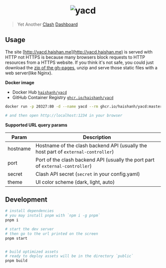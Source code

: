 <h1 align="center">
  <img src="https://user-images.githubusercontent.com/1166872/47954055-97e6cb80-dfc0-11e8-991f-230fd40481e5.png" alt="yacd">
</h1>

> Yet Another [Clash](https://github.com/Dreamacro/clash) [Dashboard](https://github.com/Dreamacro/clash-dashboard)

## Usage

The site [http://yacd.haishan.me](http://yacd.haishan.me) is served with HTTP not HTTPS is because many browsers block requests to HTTP resources from a HTTPS website. If you think it's not safe, you could just download the [zip of the gh-pages](https://github.com/haishanh/yacd/archive/gh-pages.zip), unzip and serve those static files with a web server(like Nginx).

**Docker image**

- Docker Hub [`haishanh/yacd`](https://hub.docker.com/r/haishanh/yacd)
- GitHub Container Registry [`ghcr.io/haishanh/yacd`](https://github.com/haishanh/yacd/pkgs/container/yacd)

```sh
docker run -p 20327:80 -d --name yacd --rm ghcr.io/haishanh/yacd:master -e --hostname 127.0.0.1 --port 9097 

# and then open http://localhost:1234 in your browser
```

**Supported URL query params**

| Param    | Description                                                                        |
| -------- | ---------------------------------------------------------------------------------- |
| hostname | Hostname of the clash backend API (usually the host part of `external-controller`) |
| port     | Port of the clash backend API (usually the port part of `external-controller`)     |
| secret   | Clash API secret (`secret` in your config.yaml)                                    |
| theme    | UI color scheme (dark, light, auto)                                                |

## Development

```sh
# install dependencies
# you may install pnpm with `npm i -g pnpm`
pnpm i

# start the dev server
# then go to the url printed on the screen
pnpm start


# build optimized assets
# ready to deploy assets will be in the directory `public`
pnpm build
```
